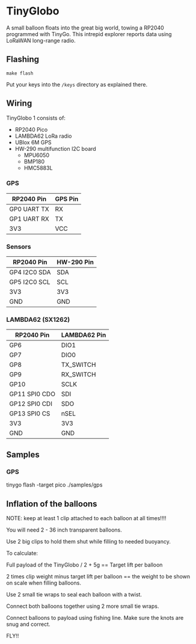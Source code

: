 # TinyGlobo

A small balloon floats into the great big world, towing a RP2040 programmed with TinyGo. This intrepid explorer reports data using LoRaWAN long-range radio.

## Flashing

```
make flash
```

Put your keys into the `/keys` directory as explained there.

## Wiring

TinyGlobo 1 consists of:

- RP2040 Pico
- LAMBDA62 LoRa radio
- UBlox 6M GPS
- HW-290 multifunction I2C board
    - MPU6050
    - BMP180
    - HMC5883L

### GPS

| RP2040 Pin | GPS Pin |
|------------|---------|
| GP0 UART TX | RX |
| GP1 UART RX | TX |
| 3V3 | VCC |

### Sensors

| RP2040 Pin | HW-290 Pin |
|------------|---------|
| GP4 I2C0 SDA | SDA |
| GP5 I2C0 SCL | SCL |
| 3V3 | 3V3 |
| GND | GND |

### LAMBDA62 (SX1262)

| RP2040 Pin | LAMBDA62 Pin |
|------------|---------|
| GP6 | DIO1 |
| GP7 | DIO0 |
| GP8 | TX_SWITCH |
| GP9 | RX_SWITCH |
| GP10 | SCLK |
| GP11 SPI0 CDO | SDI |
| GP12 SPI0 CDI | SDO |
| GP13 SPI0 CS | nSEL |
| 3V3 | 3V3 |
| GND | GND |



## Samples

### GPS

tinygo flash -target pico ./samples/gps

## Inflation of the balloons

NOTE: keep at least 1 clip attached to each balloon at all times!!!!

You will need 2 - 36 inch transparent balloons.

Use 2 big clips to hold them shut while filling to needed buoyancy.

To calculate:

Full payload of the TinyGlobo / 2 + 5g == Target lift per balloon

2 times clip weight minus target lift per balloon == the weight to be shown on scale when filling balloons.

Use 2 small tie wraps to seal each balloon with a twist.

Connect both balloons together using 2 more small tie wraps.

Connect balloons to payload using fishing line. Make sure the knots are snug and correct.

FLY!!
